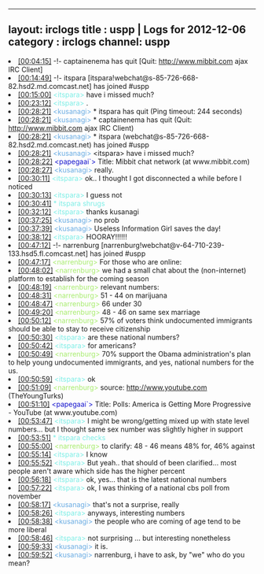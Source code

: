 
---
layout: irclogs
title : uspp | Logs for 2012-12-06
category : irclogs
channel: uspp
---
<li class="logitem"><a href="#00:04:15" name="00:04:15" class="time">[00:04:15]</a> -!- <span class="quit">captainenema</span> has quit [Quit: <a href="http://www.mibbit.com" target="_blank">http://www.mibbit.com</a> ajax IRC Client] </li>
<li class="logitem"><a href="#00:14:49" name="00:14:49" class="time">[00:14:49]</a> -!- <span class="join">itspara</span> [itspara!webchat@s-85-726-668-82.hsd2.md.comcast.net] has joined #uspp </li>
<li class="logitem"><a href="#00:15:00" name="00:15:00" class="time">[00:15:00]</a> <span class="person" style="color:#7deee6">&lt;itspara&gt;</span> have i missed much? </li>
<li class="logitem"><a href="#00:23:12" name="00:23:12" class="time">[00:23:12]</a> <span class="person" style="color:#7deee6">&lt;itspara&gt;</span> . </li>
<li class="logitem"><a href="#00:28:21" name="00:28:21" class="time">[00:28:21]</a> <span class="person" style="color:#6aace3">&lt;kusanagi&gt;</span> * itspara has quit (Ping timeout: 244 seconds) </li>
<li class="logitem"><a href="#00:28:21" name="00:28:21" class="time">[00:28:21]</a> <span class="person" style="color:#6aace3">&lt;kusanagi&gt;</span> * captainenema has quit (Quit: <a href="http://www.mibbit.com" target="_blank">http://www.mibbit.com</a> ajax IRC Client) </li>
<li class="logitem"><a href="#00:28:21" name="00:28:21" class="time">[00:28:21]</a> <span class="person" style="color:#6aace3">&lt;kusanagi&gt;</span> * itspara (webchat@s-85-726-668-82.hsd2.md.comcast.net) has joined #uspp </li>
<li class="logitem"><a href="#00:28:21" name="00:28:21" class="time">[00:28:21]</a> <span class="person" style="color:#6aace3">&lt;kusanagi&gt;</span> &lt;itspara&gt; have i missed much? </li>
<li class="logitem"><a href="#00:28:22" name="00:28:22" class="time">[00:28:22]</a> <span class="person" style="color:#1514ce">&lt;papegaai`&gt;</span> Title: Mibbit chat network (at www.mibbit.com) </li>
<li class="logitem"><a href="#00:28:27" name="00:28:27" class="time">[00:28:27]</a> <span class="person" style="color:#6aace3">&lt;kusanagi&gt;</span> really. </li>
<li class="logitem"><a href="#00:30:11" name="00:30:11" class="time">[00:30:11]</a> <span class="person" style="color:#7deee6">&lt;itspara&gt;</span> ok.. I thought I got disconnected a while before I noticed </li>
<li class="logitem"><a href="#00:30:13" name="00:30:13" class="time">[00:30:13]</a> <span class="person" style="color:#7deee6">&lt;itspara&gt;</span> I guess not </li>
<li class="logitem"><a href="#00:30:41" name="00:30:41" class="time">[00:30:41]</a> <span class="person" style="color:#7deee6">* itspara shrugs</span> </li>
<li class="logitem"><a href="#00:32:12" name="00:32:12" class="time">[00:32:12]</a> <span class="person" style="color:#7deee6">&lt;itspara&gt;</span> thanks kusanagi  </li>
<li class="logitem"><a href="#00:37:25" name="00:37:25" class="time">[00:37:25]</a> <span class="person" style="color:#6aace3">&lt;kusanagi&gt;</span> no prob </li>
<li class="logitem"><a href="#00:37:39" name="00:37:39" class="time">[00:37:39]</a> <span class="person" style="color:#6aace3">&lt;kusanagi&gt;</span> Useless Information Girl saves the day! </li>
<li class="logitem"><a href="#00:38:12" name="00:38:12" class="time">[00:38:12]</a> <span class="person" style="color:#7deee6">&lt;itspara&gt;</span> HOORAY!!!!!! </li>
<li class="logitem"><a href="#00:47:12" name="00:47:12" class="time">[00:47:12]</a> -!- <span class="join">narrenburg</span> [narrenburg!webchat@v-64-710-239-133.hsd5.fl.comcast.net] has joined #uspp </li>
<li class="logitem"><a href="#00:47:17" name="00:47:17" class="time">[00:47:17]</a> <span class="person" style="color:#a8ec6e">&lt;narrenburg&gt;</span> For those who are online: </li>
<li class="logitem"><a href="#00:48:02" name="00:48:02" class="time">[00:48:02]</a> <span class="person" style="color:#a8ec6e">&lt;narrenburg&gt;</span> we had a small chat about the (non-internet) platform to establish for the coming season </li>
<li class="logitem"><a href="#00:48:19" name="00:48:19" class="time">[00:48:19]</a> <span class="person" style="color:#a8ec6e">&lt;narrenburg&gt;</span> relevant numbers: </li>
<li class="logitem"><a href="#00:48:31" name="00:48:31" class="time">[00:48:31]</a> <span class="person" style="color:#a8ec6e">&lt;narrenburg&gt;</span> 51 - 44 on marijuana </li>
<li class="logitem"><a href="#00:48:47" name="00:48:47" class="time">[00:48:47]</a> <span class="person" style="color:#a8ec6e">&lt;narrenburg&gt;</span> 66 under 30 </li>
<li class="logitem"><a href="#00:49:20" name="00:49:20" class="time">[00:49:20]</a> <span class="person" style="color:#a8ec6e">&lt;narrenburg&gt;</span> 48 - 46 on same sex marriage </li>
<li class="logitem"><a href="#00:50:12" name="00:50:12" class="time">[00:50:12]</a> <span class="person" style="color:#a8ec6e">&lt;narrenburg&gt;</span> 57% of voters think undocumented immigrants should be able to stay to receive citizenship </li>
<li class="logitem"><a href="#00:50:30" name="00:50:30" class="time">[00:50:30]</a> <span class="person" style="color:#7deee6">&lt;itspara&gt;</span> are these national numbers? </li>
<li class="logitem"><a href="#00:50:42" name="00:50:42" class="time">[00:50:42]</a> <span class="person" style="color:#7deee6">&lt;itspara&gt;</span> for americans? </li>
<li class="logitem"><a href="#00:50:49" name="00:50:49" class="time">[00:50:49]</a> <span class="person" style="color:#a8ec6e">&lt;narrenburg&gt;</span> 70% support the Obama administration's plan to help young undocumented immigrants, and yes, national numbers for the us. </li>
<li class="logitem"><a href="#00:50:59" name="00:50:59" class="time">[00:50:59]</a> <span class="person" style="color:#7deee6">&lt;itspara&gt;</span> ok </li>
<li class="logitem"><a href="#00:51:09" name="00:51:09" class="time">[00:51:09]</a> <span class="person" style="color:#a8ec6e">&lt;narrenburg&gt;</span> source: <a href="http://www.youtube.com/watch?v=UR0GcpBC8M8" target="_blank">http://www.youtube.com</a> (TheYoungTurks) </li>
<li class="logitem"><a href="#00:51:10" name="00:51:10" class="time">[00:51:10]</a> <span class="person" style="color:#1514ce">&lt;papegaai`&gt;</span> Title: Polls: America is Getting More Progressive - YouTube (at www.youtube.com) </li>
<li class="logitem"><a href="#00:53:47" name="00:53:47" class="time">[00:53:47]</a> <span class="person" style="color:#7deee6">&lt;itspara&gt;</span> I might be wrong/getting mixed up with state level numbers... but I thought same sex number was slightly higher in support </li>
<li class="logitem"><a href="#00:53:51" name="00:53:51" class="time">[00:53:51]</a> <span class="person" style="color:#7deee6">* itspara checks</span> </li>
<li class="logitem"><a href="#00:55:00" name="00:55:00" class="time">[00:55:00]</a> <span class="person" style="color:#a8ec6e">&lt;narrenburg&gt;</span> to clarify: 48 - 46 means 48% for, 46% against </li>
<li class="logitem"><a href="#00:55:14" name="00:55:14" class="time">[00:55:14]</a> <span class="person" style="color:#7deee6">&lt;itspara&gt;</span> I know </li>
<li class="logitem"><a href="#00:55:52" name="00:55:52" class="time">[00:55:52]</a> <span class="person" style="color:#7deee6">&lt;itspara&gt;</span> But yeah.. that should of been clarified... most people aren't aware which side has the higher percent </li>
<li class="logitem"><a href="#00:56:18" name="00:56:18" class="time">[00:56:18]</a> <span class="person" style="color:#7deee6">&lt;itspara&gt;</span> ok, yes... that is the latest national numbers </li>
<li class="logitem"><a href="#00:57:22" name="00:57:22" class="time">[00:57:22]</a> <span class="person" style="color:#7deee6">&lt;itspara&gt;</span> ok, I was thinking of a national cbs poll from november </li>
<li class="logitem"><a href="#00:58:17" name="00:58:17" class="time">[00:58:17]</a> <span class="person" style="color:#6aace3">&lt;kusanagi&gt;</span> that's not a surprise, really </li>
<li class="logitem"><a href="#00:58:26" name="00:58:26" class="time">[00:58:26]</a> <span class="person" style="color:#7deee6">&lt;itspara&gt;</span> anyways, interesting numbers </li>
<li class="logitem"><a href="#00:58:38" name="00:58:38" class="time">[00:58:38]</a> <span class="person" style="color:#6aace3">&lt;kusanagi&gt;</span> the people who are coming of age tend to be more liberal </li>
<li class="logitem"><a href="#00:58:46" name="00:58:46" class="time">[00:58:46]</a> <span class="person" style="color:#7deee6">&lt;itspara&gt;</span> not surprising ... but interesting nonetheless </li>
<li class="logitem"><a href="#00:59:33" name="00:59:33" class="time">[00:59:33]</a> <span class="person" style="color:#6aace3">&lt;kusanagi&gt;</span> it is. </li>
<li class="logitem"><a href="#00:59:52" name="00:59:52" class="time">[00:59:52]</a> <span class="person" style="color:#6aace3">&lt;kusanagi&gt;</span> narrenburg, i have to ask, by "we" who do you mean? </li>


